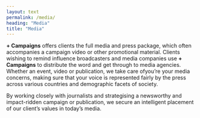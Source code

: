 ```yaml
---
layout: text
permalink: /media/
heading: "Media"
title: "Media"
---
```


<p>
	<b>+ Campaigns</b> offers clients the full media and press package, which often accompanies a campaign video or other promotional material. Clients wishing to remind influence broadcasters and media companies use <b>+ Campaigns</b> to distribute the word and get through to media agencies. Whether an event, video or publication, we take care ofyou’re your media concerns, making sure that your voice is represented fairly by the press across various countries and demographic facets of society.
</p>
<p>
	By working closely with journalists and strategising a newsworthy and impact-ridden campaign or publication, we secure an intelligent placement of our client’s values in today’s media.
</p>
